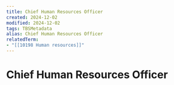 ```yaml
---
title: Chief Human Resources Officer
created: 2024-12-02
modified: 2024-12-02
tags: TBSMetadata
alias: Chief Human Resources Officer
relatedTerm:
- "[[10198 Human resources]]"
---
```

# Chief Human Resources Officer
